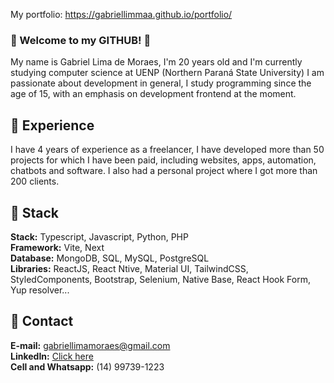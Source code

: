 My portfolio:
https://gabriellimmaa.github.io/portfolio/

### :large_blue_diamond: Welcome to my GITHUB! :wave:
My name is Gabriel Lima de Moraes, I'm 20 years old and I'm currently studying computer science at UENP (Northern Paraná State University)
I am passionate about development in general, I study
programming since the age of 15, with an emphasis on development
frontend at the moment.

## :large_blue_diamond: Experience
I have 4 years of experience as a freelancer, I have developed more than 50 projects for which I have been paid, including websites, apps, automation, chatbots and software. I also had a personal project where I got more than 200 clients.

## :large_blue_diamond: Stack
<b>Stack:</b> Typescript, Javascript, Python, PHP</br>
<b>Framework:</b> Vite, Next</br>
<b>Database:</b> MongoDB, SQL, MySQL, PostgreSQL</br>
<b>Libraries:</b> ReactJS, React Ntive, Material UI, TailwindCSS, StyledComponents, Bootstrap, Selenium, Native Base, React Hook Form, Yup resolver...

## :large_blue_diamond: Contact
<b>E-mail:</b> gabriellimamoraes@gmail.com </br>
<b>LinkedIn:</b> [Click here](https://www.linkedin.com/in/gabriel-lima-5263681aa/)</br>
<b>Cell and Whatsapp:</b> (14) 99739-1223 </br>
